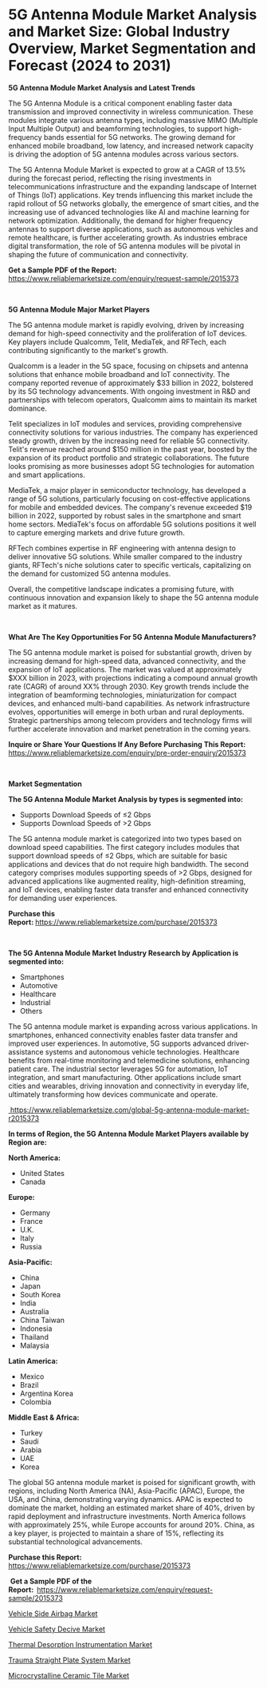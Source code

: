 <p><h1>5G Antenna Module Market Analysis and Market Size: Global Industry Overview, Market Segmentation and Forecast (2024 to 2031)</h1></p><p><strong>5G Antenna Module Market Analysis and Latest Trends</strong></p>
<p><p>The 5G Antenna Module is a critical component enabling faster data transmission and improved connectivity in wireless communication. These modules integrate various antenna types, including massive MIMO (Multiple Input Multiple Output) and beamforming technologies, to support high-frequency bands essential for 5G networks. The growing demand for enhanced mobile broadband, low latency, and increased network capacity is driving the adoption of 5G antenna modules across various sectors.</p><p>The 5G Antenna Module Market is expected to grow at a CAGR of 13.5% during the forecast period, reflecting the rising investments in telecommunications infrastructure and the expanding landscape of Internet of Things (IoT) applications. Key trends influencing this market include the rapid rollout of 5G networks globally, the emergence of smart cities, and the increasing use of advanced technologies like AI and machine learning for network optimization. Additionally, the demand for higher frequency antennas to support diverse applications, such as autonomous vehicles and remote healthcare, is further accelerating growth. As industries embrace digital transformation, the role of 5G antenna modules will be pivotal in shaping the future of communication and connectivity.</p></p>
<p><strong>Get a Sample PDF of the Report:&nbsp;</strong> <a href="https://www.reliablemarketsize.com/enquiry/request-sample/2015373?utm_campaign=1615&utm_medium=2&utm_source=Github&utm_content=ia&utm_term=30102024&utm_id=5g-antenna-module">https://www.reliablemarketsize.com/enquiry/request-sample/2015373</a></p>
<p>&nbsp;</p>
<p><strong>5G Antenna Module Major Market Players</strong></p>
<p><p>The 5G antenna module market is rapidly evolving, driven by increasing demand for high-speed connectivity and the proliferation of IoT devices. Key players include Qualcomm, Telit, MediaTek, and RFTech, each contributing significantly to the market's growth.</p><p>Qualcomm is a leader in the 5G space, focusing on chipsets and antenna solutions that enhance mobile broadband and IoT connectivity. The company reported revenue of approximately $33 billion in 2022, bolstered by its 5G technology advancements. With ongoing investment in R&D and partnerships with telecom operators, Qualcomm aims to maintain its market dominance.</p><p>Telit specializes in IoT modules and services, providing comprehensive connectivity solutions for various industries. The company has experienced steady growth, driven by the increasing need for reliable 5G connectivity. Telit's revenue reached around $150 million in the past year, boosted by the expansion of its product portfolio and strategic collaborations. The future looks promising as more businesses adopt 5G technologies for automation and smart applications.</p><p>MediaTek, a major player in semiconductor technology, has developed a range of 5G solutions, particularly focusing on cost-effective applications for mobile and embedded devices. The company's revenue exceeded $19 billion in 2022, supported by robust sales in the smartphone and smart home sectors. MediaTek's focus on affordable 5G solutions positions it well to capture emerging markets and drive future growth.</p><p>RFTech combines expertise in RF engineering with antenna design to deliver innovative 5G solutions. While smaller compared to the industry giants, RFTech's niche solutions cater to specific verticals, capitalizing on the demand for customized 5G antenna modules. </p><p>Overall, the competitive landscape indicates a promising future, with continuous innovation and expansion likely to shape the 5G antenna module market as it matures.</p></p>
<p>&nbsp;</p>
<p><strong>What Are The Key Opportunities For 5G Antenna Module Manufacturers?</strong></p>
<p><p>The 5G antenna module market is poised for substantial growth, driven by increasing demand for high-speed data, advanced connectivity, and the expansion of IoT applications. The market was valued at approximately $XXX billion in 2023, with projections indicating a compound annual growth rate (CAGR) of around XX% through 2030. Key growth trends include the integration of beamforming technologies, miniaturization for compact devices, and enhanced multi-band capabilities. As network infrastructure evolves, opportunities will emerge in both urban and rural deployments. Strategic partnerships among telecom providers and technology firms will further accelerate innovation and market penetration in the coming years.</p></p>
<p><strong>Inquire or Share Your Questions If Any Before Purchasing This Report:</strong> <a href="https://www.reliablemarketsize.com/enquiry/pre-order-enquiry/2015373?utm_campaign=1615&utm_medium=2&utm_source=Github&utm_content=ia&utm_term=30102024&utm_id=5g-antenna-module">https://www.reliablemarketsize.com/enquiry/pre-order-enquiry/2015373</a></p>
<p>&nbsp;</p>
<p><strong>Market Segmentation</strong></p>
<p><strong>The 5G Antenna Module Market Analysis by types is segmented into:</strong></p>
<p><ul><li>Supports Download Speeds of ≤2 Gbps</li><li>Supports Download Speeds of >2 Gbps</li></ul></p>
<p><p>The 5G antenna module market is categorized into two types based on download speed capabilities. The first category includes modules that support download speeds of ≤2 Gbps, which are suitable for basic applications and devices that do not require high bandwidth. The second category comprises modules supporting speeds of >2 Gbps, designed for advanced applications like augmented reality, high-definition streaming, and IoT devices, enabling faster data transfer and enhanced connectivity for demanding user experiences.</p></p>
<p><strong>Purchase this Report:&nbsp;</strong><a href="https://www.reliablemarketsize.com/purchase/2015373?utm_campaign=1615&utm_medium=2&utm_source=Github&utm_content=ia&utm_term=30102024&utm_id=5g-antenna-module">https://www.reliablemarketsize.com/purchase/2015373</a></p>
<p>&nbsp;</p>
<p><strong>The 5G Antenna Module Market Industry Research by Application is segmented into:</strong></p>
<p><ul><li>Smartphones</li><li>Automotive</li><li>Healthcare</li><li>Industrial</li><li>Others</li></ul></p>
<p><p>The 5G antenna module market is expanding across various applications. In smartphones, enhanced connectivity enables faster data transfer and improved user experiences. In automotive, 5G supports advanced driver-assistance systems and autonomous vehicle technologies. Healthcare benefits from real-time monitoring and telemedicine solutions, enhancing patient care. The industrial sector leverages 5G for automation, IoT integration, and smart manufacturing. Other applications include smart cities and wearables, driving innovation and connectivity in everyday life, ultimately transforming how devices communicate and operate.</p></p>
<p><a href="https://www.reliablemarketsize.com/global-5g-antenna-module-market-r2015373?utm_campaign=1615&utm_medium=2&utm_source=Github&utm_content=ia&utm_term=30102024&utm_id=5g-antenna-module">&nbsp;https://www.reliablemarketsize.com/global-5g-antenna-module-market-r2015373</a></p>
<p><strong>In terms of Region, the 5G Antenna Module Market Players available by Region are:</strong></p>
<p>
    <p> <strong> North America: </strong>
        <ul>
            <li>United States</li>
            <li>Canada</li>
        </ul>
        </p> 
    <p> <strong> Europe: </strong>
        <ul>
            <li>Germany</li>
            <li>France</li>
            <li>U.K.</li>
            <li>Italy</li>
            <li>Russia</li>
        </ul>
        </p> 
    <p> <strong> Asia-Pacific: </strong>
        <ul>
            <li>China</li>
            <li>Japan</li>
            <li>South Korea</li>
            <li>India</li>
            <li>Australia</li>
            <li>China Taiwan</li>
            <li>Indonesia</li>
            <li>Thailand</li>
            <li>Malaysia</li>
        </ul>
        </p> 
    <p> <strong> Latin America: </strong>
        <ul>
            <li>Mexico</li>
            <li>Brazil</li>
            <li>Argentina Korea</li>
            <li>Colombia</li>
        </ul>
        </p> 
    <p> <strong> Middle East & Africa: </strong>
        <ul>
            <li>Turkey</li>
            <li>Saudi</li>
            <li>Arabia</li>
            <li>UAE</li>
            <li>Korea</li>
        </ul>
    </p>
    </p>
<p><p>The global 5G antenna module market is poised for significant growth, with regions, including North America (NA), Asia-Pacific (APAC), Europe, the USA, and China, demonstrating varying dynamics. APAC is expected to dominate the market, holding an estimated market share of 40%, driven by rapid deployment and infrastructure investments. North America follows with approximately 25%, while Europe accounts for around 20%. China, as a key player, is projected to maintain a share of 15%, reflecting its substantial technological advancements.</p></p>
<p><strong>Purchase this Report: </strong><a href="https://www.reliablemarketsize.com/purchase/2015373?utm_campaign=1615&utm_medium=2&utm_source=Github&utm_content=ia&utm_term=30102024&utm_id=5g-antenna-module">https://www.reliablemarketsize.com/purchase/2015373</a></p>
<p>&nbsp;<strong>Get a Sample PDF of the Report:&nbsp;&nbsp;</strong><a href="https://www.reliablemarketsize.com/enquiry/request-sample/2015373?utm_campaign=1615&utm_medium=2&utm_source=Github&utm_content=ia&utm_term=30102024&utm_id=5g-antenna-module">https://www.reliablemarketsize.com/enquiry/request-sample/2015373</a></p>
<p><strong></strong></p>
<p><p><a href="https://www.linkedin.com/pulse/global-vehicle-side-airbag-market-opportunities-forecast-deule?utm_campaign=1615&utm_medium=2&utm_source=Github&utm_content=ia&utm_term=30102024&utm_id=5g-antenna-module">Vehicle Side Airbag Market</a></p><p><a href="https://www.linkedin.com/pulse/future-vehicle-safety-decive-market-global-forecast-trends-0bgie?utm_campaign=1615&utm_medium=2&utm_source=Github&utm_content=ia&utm_term=30102024&utm_id=5g-antenna-module">Vehicle Safety Decive Market</a></p><p><a href="https://www.linkedin.com/pulse/thermal-desorption-instrumentation-market-outlook-forecast-hsp5e?utm_campaign=1615&utm_medium=2&utm_source=Github&utm_content=ia&utm_term=30102024&utm_id=5g-antenna-module">Thermal Desorption Instrumentation Market</a></p><p><a href="https://www.linkedin.com/pulse/trauma-straight-plate-system-industry-sector-market-dynamics-zoebf?utm_campaign=1615&utm_medium=2&utm_source=Github&utm_content=ia&utm_term=30102024&utm_id=5g-antenna-module">Trauma Straight Plate System Market</a></p><p><a href="https://www.linkedin.com/pulse/global-microcrystalline-ceramic-tile-market-pulse-trends-growth-ojcsc?utm_campaign=1615&utm_medium=2&utm_source=Github&utm_content=ia&utm_term=30102024&utm_id=5g-antenna-module">Microcrystalline Ceramic Tile Market</a></p></p>